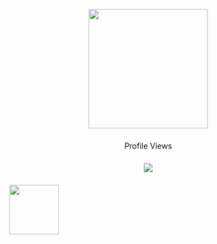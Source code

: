 <div align="center">
  <img height="216" src="https://capsule-render.vercel.app/api?type=waving&color=004999&height=120&section=header"  />
</div>

###

<p align="center">Profile Views</p>

###

<div align="center">
  <img src="https://profile-counter.glitch.me/salah-om/count.svg?"  />
</div>

###

<div align="left">
  <img height="90" src="https://readme-typing-svg.herokuapp.com?font=Montserrat&weight=500&size=25&duration=4500&pause=500&color=004999&width=435&lines=Hello%2C+it's+Salah+Moussa;Software+Engineer"  />
</div>

###
